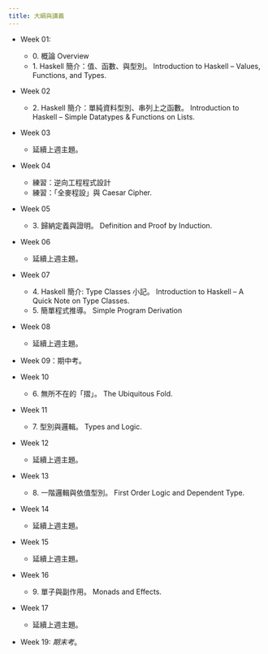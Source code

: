 ```yaml
---
title: 大綱與講義
---
```


* Week 01:
  * 0\. 概論 Overview
  * 1\. Haskell 簡介：值、函數、與型別。
    Introduction to Haskell – Values, Functions, and Types.
* Week 02
  * 2\. Haskell 簡介：單純資料型別、串列上之函數。
    Introduction to Haskell – Simple Datatypes & Functions on Lists.
* Week 03
  * 延續上週主題。
* Week 04
  * 練習：逆向工程程式設計
  * 練習：「全麥程設」與 Caesar Cipher.
* Week 05
  * 3\. 歸納定義與證明。
    Definition and Proof by Induction.
* Week 06
  * 延續上週主題。

* Week 07
  * 4\. Haskell 簡介: Type Classes 小記。
    Introduction to Haskell – A Quick Note on Type Classes.
  * 5\. 簡單程式推導。
    Simple Program Derivation
* Week 08
  * 延續上週主題。
* Week 09：期中考。
* Week 10
  * 6\. 無所不在的「摺」。
    The Ubiquitous Fold.
* Week 11
  * 7\. 型別與邏輯。
    Types and Logic.
* Week 12
  * 延續上週主題。
* Week 13
  * 8\. 一階邏輯與依值型別。
    First Order Logic and Dependent Type.
* Week 14
  * 延續上週主題。
* Week 15
  * 延續上週主題。
* Week 16
  * 9\. 單子與副作用。
    Monads and Effects.
* Week 17
  * 延續上週主題。
* Week 19: *期末考*。
